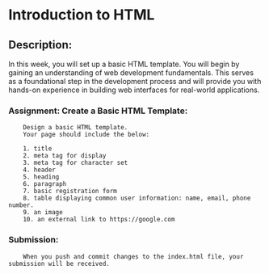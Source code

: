 # Introduction to HTML

## Description:
In this week, you will set up a basic HTML template. You will begin by gaining an understanding of web development fundamentals. 
This serves as a foundational step in the development process and will provide you with hands-on experience in building web interfaces for real-world applications.

### Assignment: Create a Basic HTML Template:
        Design a basic HTML template.
        Your page should include the below:

        1. title
        2. meta tag for display
        3. meta tag for character set
        4. header
        5. heading
        6. paragraph
        7. basic registration form
        8. table displaying common user information: name, email, phone number.
        9. an image
        10. an external link to https://google.com
        

### Submission:
        When you push and commit changes to the index.html file, your submission will be received.


